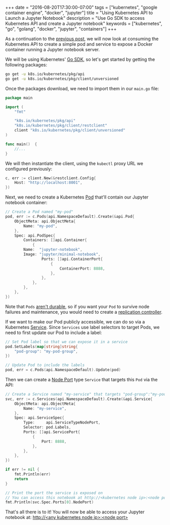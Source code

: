 +++
date = "2016-08-20T17:30:00-07:00"
tags = ["kubernetes", "google container engine", "docker", "jupyter"]
title = "Using Kubernetes API to Launch a Jupyter Notebook"
description = "Use Go SDK to access Kubernetes API and create a Jupyter notebook"
keywords = ["kubernetes", "go", "golang", "docker", "jupyter", "containers"]
+++

As a continuation to the [previous post](/post/kubernetes-on-google-container-engine), we will now look at consuming the Kubernetes API to create a simple pod and service to expose a Docker container running a Jupyter notebook server.

We will be using Kubernetes' [Go SDK](https://github.com/kubernetes/kubernetes/tree/master/pkg/client/unversioned), so let's get started by getting the following packages:

```bash
go get -u k8s.io/kubernetes/pkg/api
go get -u k8s.io/kubernetes/pkg/client/unversioned
```

Once the packages download, we need to import them in our `main.go` file:

```Go
package main

import (
	"fmt"

	"k8s.io/kubernetes/pkg/api"
	"k8s.io/kubernetes/pkg/client/restclient"
	client "k8s.io/kubernetes/pkg/client/unversioned"
)

func main()  {
	//...
}
```

We will then instantiate the client, using the `kubectl` proxy URL we configured previously:

```Go
c, err := client.New(&restclient.Config{
	Host: "http://localhost:8001",
})
```

Next, we need to create a Kubernetes [Pod](http://kubernetes.io/docs/user-guide/pods/#what-is-a-pod) that'll contain our Jupyter notebook container:

```Go
// Create a Pod named "my-pod"
pod, err := c.Pods(api.NamespaceDefault).Create(&api.Pod{
	ObjectMeta: api.ObjectMeta{
		Name: "my-pod",
	},
	Spec: api.PodSpec{
		Containers: []api.Container{
			{
        Name:  "jupyter-notebook",
        Image: "jupyter/minimal-notebook",
				Ports: []api.ContainerPort{
					{
						ContainerPort: 8888,
					},
				},
			},
		},
	},
})
```

Note that `Pods` [aren't durable](http://kubernetes.io/docs/user-guide/pods/#durability-of-pods-or-lack-thereof), so if you want your `Pod` to survive node failures and maintenance, you would need to create a [replication controller](http://kubernetes.io/docs/user-guide/replication-controller/#what-is-a-replication-controller).

If we want to make our Pod publicly accessible, we can do so via a Kubernetes [Service](http://kubernetes.io/docs/user-guide/services/).  Since `Services` use label selectors to target Pods, we need to first update our Pod to include a label:

```Go
// Set Pod label so that we can expose it in a service
pod.SetLabels(map[string]string{
	"pod-group": "my-pod-group",
})

// Update Pod to include the labels
pod, err = c.Pods(api.NamespaceDefault).Update(pod)
```

Then we can create a [Node Port](http://kubernetes.io/docs/user-guide/services/#type-nodeport) type `Service` that targets this `Pod` via the API:

```Go
// Create a Service named "my-service" that targets "pod-group":"my-pod-group"  
svc, err := c.Services(api.NamespaceDefault).Create(&api.Service{
	ObjectMeta: api.ObjectMeta{
		Name: "my-service",
	},
	Spec: api.ServiceSpec{
		Type:     api.ServiceTypeNodePort,
		Selector: pod.Labels,
		Ports: []api.ServicePort{
			{
				Port: 8888,
			},
		},
	},
})

if err != nil {
	fmt.Println(err)
	return
}

// Print the port the service is exposed on
// You can access this notebook at http://<kubernetes node ip>:<node port>
fmt.Println(svc.Spec.Ports[0].NodePort)
```

That's all there is to it! You will now be able to access your Jupyter notebook at: [http://&lt;any kubernetes node ip&gt;:&lt;node port&gt;](#)
